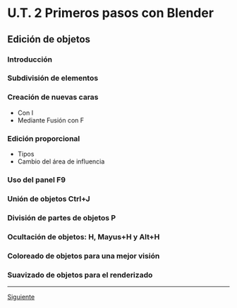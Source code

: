 ﻿# U.T. 2 Primeros pasos con Blender
## Edición de objetos
### Introducción
### Subdivisión de elementos
### Creación de nuevas caras
- Con I
- Mediante Fusión con F
### Edición proporcional
- Tipos
- Cambio del área de influencia
### Uso del panel F9
### Unión de objetos Ctrl+J
### División de partes de objetos P
### Ocultación de objetos: H, Mayus+H y Alt+H
### Coloreado de objetos para una mejor visión
### Suavizado de objetos para el renderizado


---
[Siguiente](ut_2_03.md)
